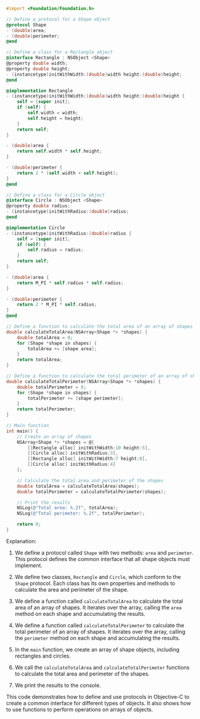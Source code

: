 ```objective-c
#import <Foundation/Foundation.h>

// Define a protocol for a Shape object
@protocol Shape
- (double)area;
- (double)perimeter;
@end

// Define a class for a Rectangle object
@interface Rectangle : NSObject <Shape>
@property double width;
@property double height;
- (instancetype)initWithWidth:(double)width height:(double)height;
@end

@implementation Rectangle
- (instancetype)initWithWidth:(double)width height:(double)height {
    self = [super init];
    if (self) {
        self.width = width;
        self.height = height;
    }
    return self;
}

- (double)area {
    return self.width * self.height;
}

- (double)perimeter {
    return 2 * (self.width + self.height);
}
@end

// Define a class for a Circle object
@interface Circle : NSObject <Shape>
@property double radius;
- (instancetype)initWithRadius:(double)radius;
@end

@implementation Circle
- (instancetype)initWithRadius:(double)radius {
    self = [super init];
    if (self) {
        self.radius = radius;
    }
    return self;
}

- (double)area {
    return M_PI * self.radius * self.radius;
}

- (double)perimeter {
    return 2 * M_PI * self.radius;
}
@end

// Define a function to calculate the total area of an array of shapes
double calculateTotalArea(NSArray<Shape *> *shapes) {
    double totalArea = 0;
    for (Shape *shape in shapes) {
        totalArea += [shape area];
    }
    return totalArea;
}

// Define a function to calculate the total perimeter of an array of shapes
double calculateTotalPerimeter(NSArray<Shape *> *shapes) {
    double totalPerimeter = 0;
    for (Shape *shape in shapes) {
        totalPerimeter += [shape perimeter];
    }
    return totalPerimeter;
}

// Main function
int main() {
    // Create an array of shapes
    NSArray<Shape *> *shapes = @[
        [[Rectangle alloc] initWithWidth:10 height:5],
        [[Circle alloc] initWithRadius:3],
        [[Rectangle alloc] initWithWidth:7 height:8],
        [[Circle alloc] initWithRadius:4]
    ];

    // Calculate the total area and perimeter of the shapes
    double totalArea = calculateTotalArea(shapes);
    double totalPerimeter = calculateTotalPerimeter(shapes);

    // Print the results
    NSLog(@"Total area: %.2f", totalArea);
    NSLog(@"Total perimeter: %.2f", totalPerimeter);

    return 0;
}
```
Explanation:

1. We define a protocol called `Shape` with two methods: `area` and `perimeter`. This protocol defines the common interface that all shape objects must implement.


2. We define two classes, `Rectangle` and `Circle`, which conform to the `Shape` protocol. Each class has its own properties and methods to calculate the area and perimeter of the shape.


3. We define a function called `calculateTotalArea` to calculate the total area of an array of shapes. It iterates over the array, calling the `area` method on each shape and accumulating the results.


4. We define a function called `calculateTotalPerimeter` to calculate the total perimeter of an array of shapes. It iterates over the array, calling the `perimeter` method on each shape and accumulating the results.


5. In the `main` function, we create an array of shape objects, including rectangles and circles.


6. We call the `calculateTotalArea` and `calculateTotalPerimeter` functions to calculate the total area and perimeter of the shapes.


7. We print the results to the console.

This code demonstrates how to define and use protocols in Objective-C to create a common interface for different types of objects. It also shows how to use functions to perform operations on arrays of objects.